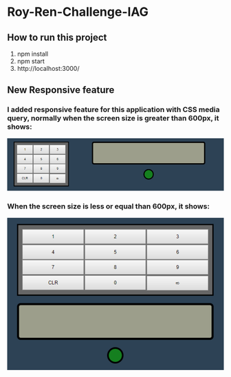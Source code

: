 # Roy-Ren-Challenge-IAG


## How to run this project

1. npm install
2. npm start 
3. http://localhost:3000/


## New Responsive feature

### I added responsive feature for this application with CSS media query, normally when the screen size is greater than 600px, it shows:

![alt text](./responsive-desktop.PNG)

### When the screen size is less or equal than 600px, it shows:

![alt text](./responsive-phone.PNG)



